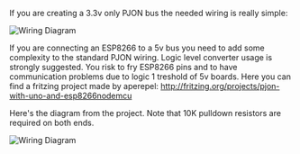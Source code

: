 If you are creating a 3.3v only PJON bus the needed wiring is really simple:

![Wiring Diagram](http://www.gioblu.com/PJON/PJON_esp8266_esp8266.jpg)

If you are connecting an ESP8266 to a 5v bus you need to add some complexity to the standard PJON wiring. Logic level converter usage is strongly suggested. You risk to fry ESP8266 pins and to have communication problems due to logic 1 treshold of 5v boards. Here you can find a fritzing project made by aperepel: http://fritzing.org/projects/pjon-with-uno-and-esp8266nodemcu

Here's the diagram from the project. Note that 10K pulldown resistors are required on both ends.

![Wiring Diagram](http://www.gioblu.com/PJON/PJON_uno_esp8266_with_logic_level_converter.jpg)